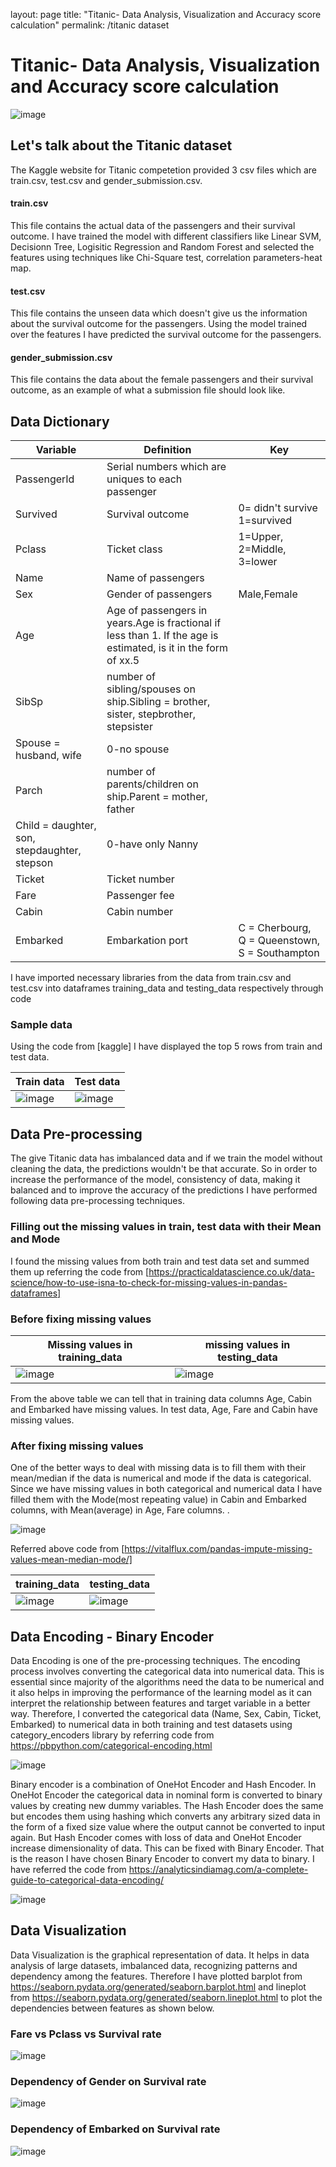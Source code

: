 layout: page
title: "Titanic- Data Analysis, Visualization and Accuracy score calculation"
permalink: /titanic dataset

# Titanic- Data Analysis, Visualization and Accuracy score calculation
![image](https://user-images.githubusercontent.com/126722476/224194133-9622c3aa-507b-4866-8884-d755e7fa4f98.png)

## Let's talk about the Titanic dataset

The Kaggle website for Titanic competetion provided 3 csv files which are train.csv, test.csv  and gender_submission.csv.

#### train.csv 
This file contains the actual data of the passengers and their survival outcome.
I have trained the model with different classifiers like Linear SVM, Decisionn Tree, Logisitic Regression and Random Forest and selected the features using techniques like Chi-Square test, correlation parameters-heat map. 

#### test.csv
This file contains the unseen data which doesn't give us the information about the survival outcome for the passengers. Using the model trained over the features I have predicted the survival outcome for the passengers. 

#### gender_submission.csv 
This file contains the data about the female passengers  and their survival outcome, as an example of what a submission file should look like.

## Data Dictionary

**Variable** | **Definition** | **Key** 
-------------|----------------|--------
PassengerId  |Serial numbers which are uniques to each passenger|
Survived| Survival outcome| 0= didn't survive  1=survived|
Pclass|Ticket class| 1=Upper, 2=Middle, 3=lower|
Name|Name of passengers| |
Sex|Gender of passengers|Male,Female|
Age|Age of passengers in years.Age is fractional if less than 1. If the age is estimated, is it in the form of xx.5||
SibSp|number of sibling/spouses on ship.Sibling = brother, sister, stepbrother, stepsister
Spouse = husband, wife|0-no spouse|
Parch|number of parents/children on ship.Parent = mother, father
Child = daughter, son, stepdaughter, stepson|0-have only Nanny|
Ticket|Ticket number||
Fare|Passenger fee||
Cabin|Cabin number||
Embarked|Embarkation port|C = Cherbourg, Q = Queenstown, S = Southampton|

I have imported necessary libraries from the data from train.csv and test.csv into dataframes training_data and testing_data respectively through code 

### Sample data

Using the code from [kaggle] I have displayed the top 5 rows from train and test data.

|**Train data**|**Test data**|
|---|---|
|![image](https://user-images.githubusercontent.com/126722476/224204303-98e381a3-c718-4f15-b240-9a9cbd848d68.png)|![image](https://user-images.githubusercontent.com/126722476/224204389-72dc69a9-a315-485b-9e0f-6a64fd4a5625.png)|

## Data Pre-processing

The give Titanic data has imbalanced data and if we train the model without cleaning the data, the predictions wouldn't be that accurate. 
So in order to increase the performance of the model, consistency of data, making it balanced and to improve the accuracy of the predictions I have performed following data pre-processing techniques.

### Filling out the missing values in train, test data with their Mean and Mode

I found the missing values from both train and test data set and summed them up referring the code from [https://practicaldatascience.co.uk/data-science/how-to-use-isna-to-check-for-missing-values-in-pandas-dataframes] 

### Before fixing missing values

|Missing values in training_data|missing values in testing_data|
|---|---|
|![image](https://user-images.githubusercontent.com/126722476/224204551-8bb670f6-b722-43da-9112-8d9f5034d671.png)|![image](https://user-images.githubusercontent.com/126722476/224204593-cdfb0a69-2013-4438-8c95-dd5cac6c5ec5.png)|

From the above table we can tell that in training data columns Age, Cabin and Embarked have missing values. In test data, Age, Fare and Cabin have missing values.

### After fixing missing values
One of the better ways to deal with missing data is to fill them with their mean/median if the data is numerical and mode if the data is categorical. Since we have missing values in both categorical and numerical data I have filled them with the Mode(most repeating value) in Cabin and Embarked columns, with Mean(average) in Age, Fare columns. .

![image](https://user-images.githubusercontent.com/126722476/224233893-9f6c0088-d485-4f96-ad77-a33b6fa315c7.png)


Referred above code from [https://vitalflux.com/pandas-impute-missing-values-mean-median-mode/]



|training_data|testing_data|
|---|---|
|![image](https://user-images.githubusercontent.com/126722476/224204652-ab8a8fd9-0578-4a3b-8c1a-dd11a73235eb.png)|![image](https://user-images.githubusercontent.com/126722476/224204684-7937212b-c57a-46cf-8335-3f57adf216af.png)|


## Data Encoding - Binary Encoder

Data Encoding is one of the pre-processing techniques. The encoding process involves converting the categorical data into numerical data. This is essential since majority of the algorithms need the data to be numerical and it also helps in improving the performance of the learning model as it can interpret the relationship between features and target variable in a better way. Therefore, I converted the categorical data (Name, Sex, Cabin, Ticket, Embarked) to numerical data in both training and test datasets using category_encoders library by referring code from https://pbpython.com/categorical-encoding.html

![image](https://user-images.githubusercontent.com/126722476/224235799-285c35f9-8a3a-4a5c-86f4-582102017b6f.png)

Binary encoder is a combination of OneHot Encoder and Hash Encoder. In OneHot Encoder the categorical data in nominal form is converted to binary values by creating new dummy variables. The Hash Encoder does the same but encodes them using hashing which converts any arbitrary sized data in the form of a fixed size value where the output cannot be converted to input again. But Hash Encoder comes with loss of data and OneHot Encoder increase dimensionality of data. This can be fixed with Binary Encoder. That is the reason I have chosen Binary Encoder to convert my data to binary. I have referred the code from https://analyticsindiamag.com/a-complete-guide-to-categorical-data-encoding/

![image](https://user-images.githubusercontent.com/126722476/224239150-217c428e-5800-45a9-af33-1eab804b8114.png)

## Data Visualization

Data Visualization is the graphical representation of data. It helps in data analysis of large datasets, imbalanced data, recognizing patterns and dependency among the features. Therefore I have plotted barplot from https://seaborn.pydata.org/generated/seaborn.barplot.html and lineplot from https://seaborn.pydata.org/generated/seaborn.lineplot.html to plot the dependencies between features  as shown below.

### Fare vs Pclass vs Survival rate

![image](https://user-images.githubusercontent.com/126722476/224204738-206928a5-ea6f-4066-aae8-99aed5c9a94a.png)

### Dependency of Gender on Survival rate

![image](https://user-images.githubusercontent.com/126722476/224204820-34955be5-3b56-4903-8c89-51fea7580b49.png)

### Dependency of Embarked on Survival rate

![image](https://user-images.githubusercontent.com/126722476/224204991-f5783253-69de-4d9d-88f8-4200e926c8ef.png)




